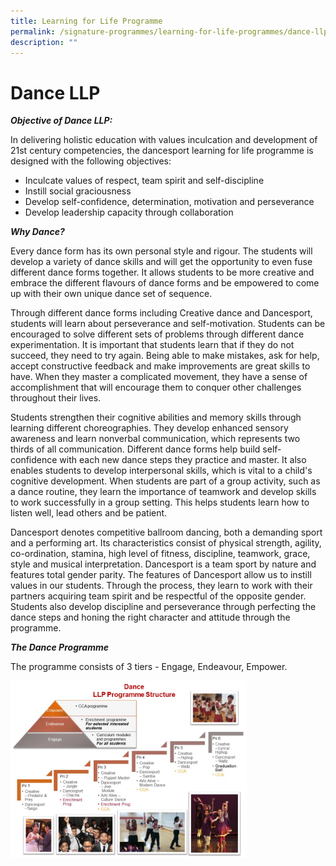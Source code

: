 ```yaml
---
title: Learning for Life Programme
permalink: /signature-programmes/learning-for-life-programmes/dance-llp
description: ""
---
```

# Dance LLP

_**Objective of Dance LLP:**_

In delivering holistic education with values inculcation and development of 21st century competencies, the dancesport learning for life programme is designed with the following objectives:

*   Inculcate values of respect, team spirit and self-discipline
*   Instill social graciousness
*   Develop self-confidence, determination, motivation and perseverance
*   Develop leadership capacity through collaboration

**_Why Dance?_**

Every dance form has its own personal style and rigour. The students will develop a variety of dance skills and will get the opportunity to even fuse different dance forms together. It allows students to be more creative and embrace the different flavours of dance forms and be empowered to come up with their own unique dance set of sequence.

Through different dance forms including Creative dance and Dancesport, students will learn about perseverance and self-motivation. Students can be encouraged to solve different sets of problems through different dance experimentation. It is important that students learn that if they do not succeed, they need to try again. Being able to make mistakes, ask for help, accept constructive feedback and make improvements are great skills to have. When they master a complicated movement, they have a sense of accomplishment that will encourage them to conquer other challenges throughout their lives.

Students strengthen their cognitive abilities and memory skills through learning different choreographies. They develop enhanced sensory awareness and learn nonverbal communication, which represents two thirds of all communication. Different dance forms help build self-confidence with each new dance steps they practice and master. It also enables students to develop interpersonal skills, which is vital to a child's cognitive development. When students are part of a group activity, such as a dance routine, they learn the importance of teamwork and develop skills to work successfully in a group setting. This helps students learn how to listen well, lead others and be patient.

Dancesport denotes competitive ballroom dancing, both a demanding sport and a performing art. Its characteristics consist of physical strength, agility, co-ordination, stamina, high level of fitness, discipline, teamwork, grace, style and musical interpretation. Dancesport is a team sport by nature and features total gender parity. The features of Dancesport allow us to instill values in our students. Through the process, they learn to work with their partners acquiring team spirit and be respectful of the opposite gender. Students also develop discipline and perseverance through perfecting the dance steps and honing the right character and attitude through the programme.

**_The Dance Programme_**  

The programme consists of 3 tiers - Engage, Endeavour, Empower.

<img src="/images/ds1.jpeg" 
     style="width:75%">